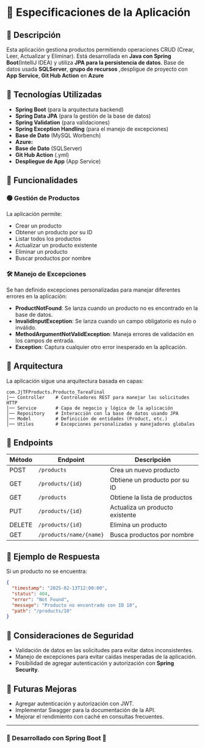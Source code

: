 # 📌 Especificaciones de la Aplicación

## 📌 Descripción
Esta aplicación gestiona productos permitiendo operaciones CRUD (Crear, Leer, Actualizar y Eliminar). Está desarrollada en **Java con Spring Boot**(IntelliJ IDEA) y utiliza **JPA para la persistencia de datos**.
Base de datos usada **SQLServer**, **grupo de recursos** ,despligue de proyecto con **App Service**, **Git Hub Action** en **Azure**

## 📌 Tecnologías Utilizadas
- **Spring Boot** (para la arquitectura backend)
- **Spring Data JPA** (para la gestión de la base de datos)
- **Spring Validation** (para validaciones)
- **Spring Exception Handling** (para el manejo de excepciones)
- **Base de Dato** (MySQL Worbench)
- **Azure:** 
- **Base de Dato** (SQLServer)
- **Git Hub Action** (.yml)
- **Despliegue de App** (App Service)
## 📌 Funcionalidades

### 🟢 Gestión de Productos
La aplicación permite:
- Crear un producto
- Obtener un producto por su ID
- Listar todos los productos
- Actualizar un producto existente
- Eliminar un producto
- Buscar productos por nombre

### 🛠 Manejo de Excepciones
Se han definido excepciones personalizadas para manejar diferentes errores en la aplicación:
- **ProductNotFound**: Se lanza cuando un producto no es encontrado en la base de datos.
- **InvalidInputException**: Se lanza cuando un campo obligatorio es nulo o inválido.
- **MethodArgumentNotValidException**: Maneja errores de validación en los campos de entrada.
- **Exception**: Captura cualquier otro error inesperado en la aplicación.

## 📌 Arquitectura
La aplicación sigue una arquitectura basada en capas:

```
com.JjTFProducts.Producto_TareaFinal
│── Controller    # Controladores REST para manejar las solicitudes HTTP
│── Service       # Capa de negocio y lógica de la aplicación
│── Repository    # Interacción con la base de datos usando JPA
│── Model         # Definición de entidades (Product, etc.)
│── Utiles        # Excepciones personalizadas y manejadores globales
```

## 📌 Endpoints

| Método | Endpoint             | Descripción                            |
|--------|----------------------|----------------------------------------|
| POST   | `/products`           | Crea un nuevo producto                |
| GET    | `/products/{id}`      | Obtiene un producto por su ID         |
| GET    | `/products`           | Obtiene la lista de productos         |
| PUT    | `/products/{id}`      | Actualiza un producto existente       |
| DELETE | `/products/{id}`      | Elimina un producto                   |
| GET    | `/products/name/{name}` | Busca productos por nombre            |

## 📌 Ejemplo de Respuesta
Si un producto no se encuentra:
```json
{
  "timestamp": "2025-02-13T12:00:00",
  "status": 404,
  "error": "Not Found",
  "message": "Producto no encontrado con ID 10",
  "path": "/products/10"
}
```

## 📌 Consideraciones de Seguridad
- Validación de datos en las solicitudes para evitar datos inconsistentes.
- Manejo de excepciones para evitar caídas inesperadas de la aplicación.
- Posibilidad de agregar autenticación y autorización con **Spring Security**.

## 📌 Futuras Mejoras
- Agregar autenticación y autorización con JWT.
- Implementar Swagger para la documentación de la API.
- Mejorar el rendimiento con caché en consultas frecuentes.

---
### 🚀 Desarrollado con Spring Boot 🚀


